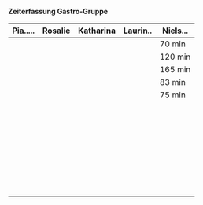 **Zeiterfassung Gastro-Gruppe**

|Pia.....|Rosalie|Katharina|Laurin..|Niels...|
|--------|-------|---------|--------|--------|
|        |       |         |        |   70 min     |
|        |       |         |        |        120 min |
|        |       |         |        |      165 min  |
|        |       |         |        |      83 min  |
|        |       |         |        |      75 min  |
|        |       |         |        |        |
|        |       |         |        |        |
|        |       |         |        |        |
|        |       |         |        |        |
|        |       |         |        |        |
|        |       |         |        |        |
|        |       |         |        |        |
|        |       |         |        |        |
|        |       |         |        |        |
|        |       |         |        |        |
|        |       |         |        |        |
|        |       |         |        |        |
|        |       |         |        |        |
|        |       |         |        |        |
|        |       |         |        |        |
|        |       |         |        |        |
|        |       |         |        |        |
|        |       |         |        |        |
|        |       |         |        |        |
|        |       |         |        |        |
|        |       |         |        |        |
|        |       |         |        |        |
|        |       |         |        |        |
|        |       |         |        |        |
|        |       |         |        |        |
|        |       |         |        |        |
|        |       |         |        |        |
|        |       |         |        |        |
|        |       |         |        |        |
|        |       |         |        |        |
|        |       |         |        |        |
|        |       |         |        |        |

